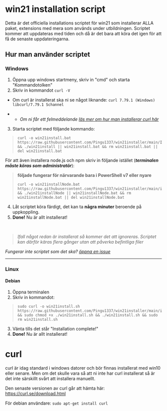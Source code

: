 # win21 installation script

 Detta är det officiella installations scriptet för win21 som installerar ALLA paket, extensions med mera som används under utbildningen.
 Scriptet kommer att uppdateras med tiden och då är det bara att köra det igen för att få de senaste uppdateringarna.

## Hur man använder scriptet

### Windows
 1. Öppna upp windows startmeny, skriv in "cmd" och starta "Kommandotolken"
 2. Skriv in kommandot ``curl -V`` 
 - Om curl är installerat ska ni se något liknande: ``curl 7.79.1 (Windows) libcurl/7.79.1 Schannel``
 > 
 - - *Om ni får ett felmeddelande [läs mer om hur man installerar curl här](#curl)*
  3. Starta scriptet med följande kommando:<br/>
> ```
> curl -o win21install.bat https://raw.githubusercontent.com/Pingu1337/win21installer/main/Install.bat && ./win21install || win21install.bat && rm win21install.bat || del win21install.bat
> ```
 För att även installera node.js och npm skriv in följande istället (***terminalen måste köras som administratör***):
 > **följade fungerar för närvarande bara i PowerShell v7 eller nyare**
 > ```
> curl -o win21installNode.bat https://raw.githubusercontent.com/Pingu1337/win21installer/main/installNode.bat && ./win21installNode || win21installNode.bat && rm win21installNode.bat || del win21installNode.bat
> ```
 4. Låt scriptet köra färdigt, det kan ta **några minuter** beroende på uppkoppling.
 6. **Done!** Nu är allt installerat!
<br/>

>  *Ifall något redan är installerat så kommer det att ignoreras. Scriptet kan därför käras flera gånger utan att påverka befintliga filer*
> 
 *Fungerar inte scriptet som det ska?* *[öppna en issue](https://github.com/Pingu1337/win21installer/issues/new)*

<hr/>

### Linux 

#### Debian
 1. Öppna terminalen
 2. Skriv in kommandot: 
 > ```
 > sudo curl -o win21install.sh https://raw.githubusercontent.com/Pingu1337/win21installer/main/install.sh && sudo chmod +x ./win21install.sh && ./win21install.sh && sudo rm win21install.sh
 > ```
3. Vänta tills det står "Installation complete!"
4. **Done!** Nu är allt installerat!

# curl
curl är idag standard i windows datorer och bör finnas installerat med win10 eller senare.
Men om det skulle vara så att ni inte har curl installerat så är det inte särskillt svårt att installera manuellt.

Den senaste versionen av curl går att hämta här: https://curl.se/download.html

För debian användare: ``sudo apt-get install curl``
